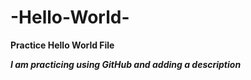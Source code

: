 # -Hello-World-
**Practice Hello World File**

***I am practicing using GitHub and adding a description***
